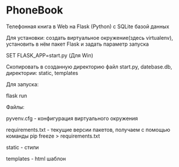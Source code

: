 # PhoneBook
Телефонная книга в Web на Flask (Python) с SQLite базой данных

Для установки: создать виртуальное окружение(здесь virtualenv), установить в нём пакет Flask и задать параметр запуска 

SET FLASK_APP=start.py (Для Win)

Скопировать в созданную директорию файл start.py, datebase.db, директории: static, templates

Для запуска:

flask run

Файлы:

pyvenv.cfg - конфигурация виртуального окружения

requirements.txt - текущие версии пакетов, получаем с помощью команды pip freeze > requirements.txt

static - стили

templates - html шаблон 
